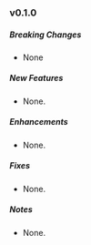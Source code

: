 ### v0.1.0

##### Breaking Changes
* None

##### New Features
* None.

##### Enhancements
* None.

##### Fixes
* None.

##### Notes
* None.
